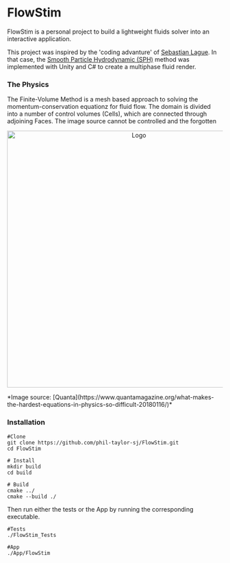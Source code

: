 # FlowStim

FlowStim is a personal project to build a lightweight fluids solver into an interactive application.

This project was inspired by the 'coding advanture' of [Sebastian Lague](https://www.youtube.com/watch?v=rSKMYc1CQHE). In that case, the [Smooth Particle Hydrodynamic (SPH)](https://en.wikipedia.org/wiki/Smoothed-particle_hydrodynamics) method was implemented with Unity and C# to create a multiphase fluid render.


### The Physics

The Finite-Volume Method is a mesh based approach to solving the momentum-conservation equationz for fluid flow. The domain is divided into a number of control volumes (Cells), which are connected through adjoining Faces.
The image source cannot be controlled and the forgotten

<p align="center">
	<img src="https://www.quantamagazine.org/wp-content/uploads/2018/01/Navier-StokesEquation_560.jpg" alt="Logo" width="600"/>
</p>
*Image source: [Quanta](https://www.quantamagazine.org/what-makes-the-hardest-equations-in-physics-so-difficult-20180116/)*

### Installation

```
#Clone
git clone https://github.com/phil-taylor-sj/FlowStim.git
cd FlowStim

# Install
mkdir build
cd build

# Build
cmake ../
cmake --build ./
```

Then run either the tests or the App by running the corresponding executable.
```
#Tests
./FlowStim_Tests

#App
./App/FlowStim
```
